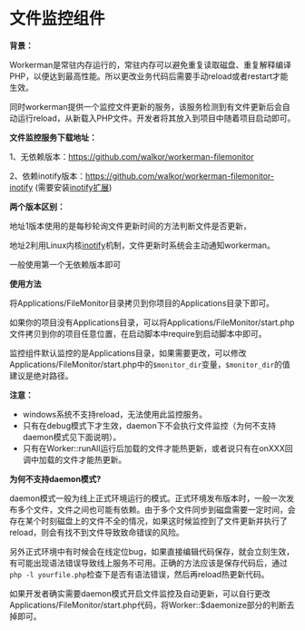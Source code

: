 # 文件监控组件

**背景：**

Workerman是常驻内存运行的，常驻内存可以避免重复读取磁盘、重复解释编译PHP，以便达到最高性能。所以更改业务代码后需要手动reload或者restart才能生效。

同时workerman提供一个监控文件更新的服务，该服务检测到有文件更新后会自动运行reload，从新载入PHP文件。开发者将其放入到项目中随着项目启动即可。


**文件监控服务下载地址：**

1、无依赖版本：https://github.com/walkor/workerman-filemonitor

2、依赖inotify版本：https://github.com/walkor/workerman-filemonitor-inotify (需要安装[inotify扩展](https://php.net/manual/zh/book.inotify.php))


**两个版本区别：**

地址1版本使用的是每秒轮询文件更新时间的方法判断文件是否更新，

地址2利用Linux内核[inotify](https://baike.baidu.com/view/2645027.htm)机制，文件更新时系统会主动通知workerman。

一般使用第一个无依赖版本即可

**使用方法**

将Applications/FileMonitor目录拷贝到你项目的Applications目录下即可。

如果你的项目没有Applications目录，可以将Applications/FileMonitor/start.php文件拷贝到你的项目任意位置，在启动脚本中require到启动脚本中即可。

监控组件默认监控的是Applications目录，如果需要更改，可以修改Applications/FileMonitor/start.php中的```$monitor_dir```变量，```$monitor_dir```的值建议是绝对路径。

**注意：**

* windows系统不支持reload，无法使用此监控服务。
* 只有在debug模式下才生效，daemon下不会执行文件监控（为何不支持daemon模式见下面说明）。
* 只有在Worker::runAll运行后加载的文件才能热更新，或者说只有在onXXX回调中加载的文件才能热更新。


**为何不支持daemon模式?**

daemon模式一般为线上正式环境运行的模式。正式环境发布版本时，一般一次发布多个文件，文件之间也可能有依赖。由于多个文件同步到磁盘需要一定时间，会存在某个时刻磁盘上的文件不全的情况，如果这时候监控到了文件更新并执行了reload，则会有找不到文件导致致命错误的风险。

另外正式环境中有时候会在线定位bug，如果直接编辑代码保存，就会立刻生效，有可能出现语法错误导致线上服务不可用。正确的方法应该是保存代码后，通过```php -l yourfile.php```检查下是否有语法错误，然后再reload热更新代码。

如果开发者确实需要daemon模式开启文件监控及自动更新，可以自行更改Applications/FileMonitor/start.php代码，将Worker::$daemonize部分的判断去掉即可。
